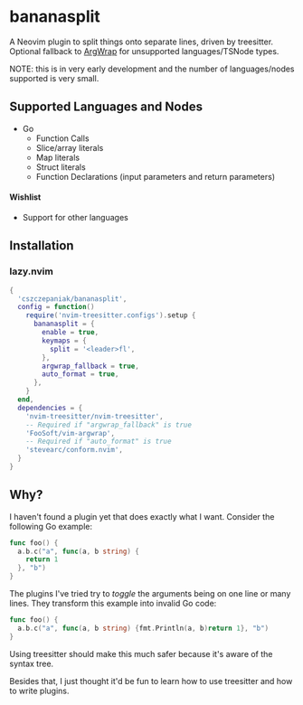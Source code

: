 # bananasplit
A Neovim plugin to split things onto separate lines, driven by treesitter. Optional fallback to [ArgWrap]() for
unsupported languages/TSNode types.

NOTE: this is in very early development and the number of languages/nodes supported is very small.

## Supported Languages and Nodes
- Go
  - Function Calls
  - Slice/array literals
  - Map literals
  - Struct literals
  - Function Declarations (input parameters and return parameters)

#### Wishlist
- Support for other languages

## Installation

### lazy.nvim

```lua
{
  'cszczepaniak/bananasplit',
  config = function()
    require('nvim-treesitter.configs').setup {
      bananasplit = {
        enable = true,
        keymaps = {
          split = '<leader>fl',
        },
        argwrap_fallback = true,
        auto_format = true,
      },
    }
  end,
  dependencies = {
    'nvim-treesitter/nvim-treesitter',
    -- Required if "argwrap_fallback" is true
    'FooSoft/vim-argwrap',
    -- Required if "auto_format" is true
    'stevearc/conform.nvim',
  }
}
```

## Why?
I haven't found a plugin yet that does exactly what I want. Consider the following Go example:

```go
func foo() {
  a.b.c("a", func(a, b string) {
    return 1
  }, "b")
}
```

The plugins I've tried try to _toggle_ the arguments being on one line or many lines. They transform
this example into invalid Go code:

```go
func foo() {
  a.b.c("a", func(a, b string) {fmt.Println(a, b)return 1}, "b")
}
```

Using treesitter should make this much safer because it's aware of the syntax tree.

Besides that, I just thought it'd be fun to learn how to use treesitter and how to write plugins.
